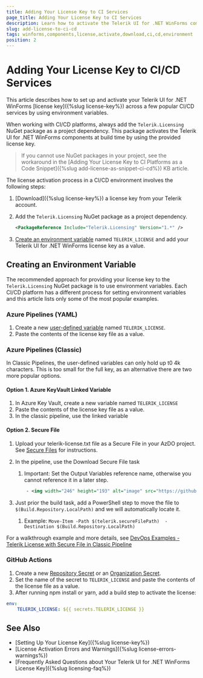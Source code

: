 ```yaml
---
title: Adding Your License Key to CI Services
page_title: Adding Your License Key to CI Services
description: Learn how to activate the Telerik UI for .NET WinForms components by downloading and setting up your Telerik components license key for use in CI/CD environments.
slug: add-license-to-ci-cd
tags: winforms,components,license,activate,download,ci,cd,environment
position: 2
---
```


# Adding Your License Key to CI/CD Services

This article describes how to set up and activate your Telerik UI for .NET WinForms [license key]({%slug license-key%}) across a few popular CI/CD services by using environment variables.

When working with CI/CD platforms, always add the `Telerik.Licensing` NuGet package as a project dependency. This package activates the Telerik UI for .NET WinForms components at build time by using the provided license key.

> If you cannot use NuGet packages in your project, see the workaround in the [Adding Your License Key to CI Platforms as a Code Snippet]({%slug add-license-as-snippet-ci-cd%}) KB article.

The license activation process in a CI/CD environment involves the following steps:

1. [Download]({%slug license-key%}) a license key from your Telerik account.

1. Add the `Telerik.Licensing` NuGet package as a project dependency.

    ````XML
    <PackageReference Include="Telerik.Licensing" Version="1.*" />
    ````
1. [Create an environment variable](#creating-an-environment-variable) named `TELERIK_LICENSE` and add your Telerik UI for .NET WinForms license key as a value.

## Creating an Environment Variable
The recommended approach for providing your license key to the `Telerik.Licensing` NuGet package is to use environment variables. Each CI/CD platform has a different process for setting environment variables and this article lists only some of the most popular examples.

### Azure Pipelines (YAML)

1. Create a new [user-defined variable](https://docs.microsoft.com/en-us/azure/devops/pipelines/process/variables?view=azure-devops&tabs=yaml%2Cbatch) named `TELERIK_LICENSE`.
1. Paste the contents of the license key file as a value.

### Azure Pipelines (Classic)

In Classic Pipelines, the user-defined variables can only hold up t0 4k characters. This is too small for the full key, as an alternative there are two more popular options.

#### Option 1. Azure KeyVault Linked Variable

1. In Azure Key Vault, create a new variable named `TELERIK_LICENSE`
1. Paste the contents of the license key file as a value.
1. In the classic pipeline, use the linked variable

#### Option 2. Secure File

1. Upload your telerik-license.txt file as a Secure File in your AzDO project. See [Secure Files](https://learn.microsoft.com/en-us/azure/devops/pipelines/library/secure-files?view=azure-devops) for instructions.
1. In the pipeline, use the Download Secure File task
    1. Important: Set the Output Variables reference name, otherwise you cannot reference it in a later step.

    ````XML
        - <img width="246" height="193" alt="image" src="https://github.com/user-attachments/assets/6ae039a4-de0b-4457-8cc0-4ce3e618f976" />
    ````
1. Just prior the build task, add a PowerShell step to move the file to `$(Build.Repository.LocalPath)` and we will automatically locate it.
    1. Example: `Move-Item -Path $(telerik.secureFilePath)  -Destination $(Build.Repository.LocalPath)`

For a walkthrough example and more details, see [DevOps Examples - Telerik License with Secure File in Classic Pipeline](https://github.com/LanceMcCarthy/DevOpsExamples?tab=readme-ov-file#classic-pipeline)

### GitHub Actions

1. Create a new [Repository Secret](https://docs.github.com/en/actions/reference/encrypted-secrets#creating-encrypted-secrets-for-a-repository) or an [Organization Secret](https://docs.github.com/en/actions/reference/encrypted-secrets#creating-encrypted-secrets-for-an-organization).
1. Set the name of the secret to `TELERIK_LICENSE` and paste the contents of the license file as a value.
1. After running npm install or yarn, add a build step to activate the license:
````YAML
env:
    TELERIK_LICENSE: ${{ secrets.TELERIK_LICENSE }}
````

## See Also

* [Setting Up Your License Key]({%slug license-key%})
* [License Activation Errors and Warnings]({%slug license-errors-warnings%})
* [Frequently Asked Questions about Your Telerik UI for .NET WinForms License Key]({%slug licensing-faq%})
